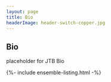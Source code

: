 ```yaml
---
layout: page
title: Bio
headerImage: header-switch-copper.jpg
---
```


## Bio

placeholder for JTB Bio

{%- include ensemble-listing.html -%}
